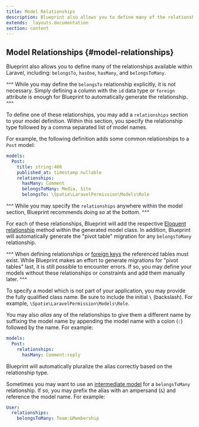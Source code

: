 ```yaml
---
title: Model Relationships
description: Blueprint also allows you to define many of the relationships available within Laravel.
extends: _layouts.documentation
section: content
---
```

## Model Relationships {#model-relationships}
Blueprint also allows you to define many of the relationships available within Laravel, including: `belongsTo`, `hasOne`, `hasMany`, and `belongsToMany`.

^^^
While you may define the `belongsTo` relationship explicitly, it is not necessary. Simply defining a column with the `id` data type or `foreign` attribute is enough for Blueprint to automatically generate the relationship.
^^^

To define one of these relationships, you may add a `relationships` section to your model definition. Within this section, you specify the relationship type followed by a comma separated list of model names.

For example, the following definition adds some common relationships to a `Post` model:

```yaml
models:
  Post:
    title: string:400
    published_at: timestamp nullable
    relationships:
      hasMany: Comment
      belongsToMany: Media, Site
      belongsTo: \Spatie\LaravelPermission\Models\Role
```

^^^
While you may specify the `relationships` anywhere within the model section, Blueprint recommends doing so at the bottom.
^^^

For each of these relationships, Blueprint will add the respective [Eloquent relationship](https://laravel.com/docs/eloquent-relationships) method within the generated model class. In addition, Blueprint will automatically generate the "pivot table" migration for any `belongsToMany` relationship.

^^^
When defining relationships or [foreign keys](/docs/keys-and-indexes) the referenced tables must exist. While Blueprint makes an effort to generate migrations for "pivot tables" last, it is still possible to encounter errors. If so, you may define your models without these relationships or constraints and add them manually later.
^^^

To specify a model which is not part of your application, you may provide the fully qualified class name. Be sure to include the initial `\` (backslash). For example, `\Spatie\LaravelPermission\Models\Role`.

You may also _alias_ any of the relationships to give them a different name by suffixing the model name by appending the model name with a colon (`:`) followed by the name. For example:

```yaml
models:
  Post:
    relationships:
      hasMany: Comment:reply
```

Blueprint will automatically pluralize the alias correctly based on the relationship type.

Sometimes you may want to use an [intermediate model](https://laravel.com/docs/eloquent-relationships#defining-custom-intermediate-table-models) for a `belongsToMany` relationship. If so, you may prefix the alias with an ampersand (`&`) and reference the model name. For example:

```yaml
User:
  relationships:
    belongsToMany: Team:&Membership
```
